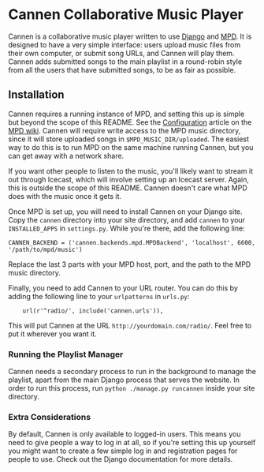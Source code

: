 Cannen Collaborative Music Player
=================================

Cannen is a collaborative music player written to use [Django][] and
[MPD][]. It is designed to have a very simple interface: users upload
music files from their own computer, or submit song URLs, and Cannen
will play them. Cannen adds submitted songs to the main playlist in a
round-robin style from all the users that have submitted songs, to be
as fair as possible.

  [Django]: https://www.djangoproject.com/
  [MPD]: http://mpd.wikia.com/wiki/Music_Player_Daemon_Wiki

Installation
------------

Cannen requires a running instance of MPD, and setting this up is
simple but beyond the scope of this README. See the [Configuration][]
article on the [MPD wiki][MPD]. Cannen will require write access to
the MPD music directory, since it will store uploaded songs in
`$MPD_MUSIC_DIR/uploaded`. The easiest way to do this is to run MPD on
the same machine running Cannen, but you can get away with a network
share.

  [Configuration]: http://mpd.wikia.com/wiki/Configuration

If you want other people to listen to the music, you'll likely want to
stream it out through Icecast, which will involve setting up an
Icecast server. Again, this is outside the scope of this
README. Cannen doesn't care what MPD does with the music once it gets
it.

Once MPD is set up, you will need to install Cannen on your Django
site. Copy the `cannen` directory into your site directory, and add
`cannen` to your `INSTALLED_APPS` in `settings.py`. While you're
there, add the following line:

~~~~{.py}
CANNEN_BACKEND = ('cannen.backends.mpd.MPDBackend', 'localhost', 6600, '/path/to/mpd/music')
~~~~

Replace the last 3 parts with your MPD host, port, and the path to the
MPD music directory.

Finally, you need to add Cannen to your URL router. You can do this by
adding the following line to your `urlpatterns` in `urls.py`:

~~~~{.py}
    url(r'^radio/', include('cannen.urls')),
~~~~

This will put Cannen at the URL `http://yourdomain.com/radio/`. Feel
free to put it wherever you want it.

### Running the Playlist Manager

Cannen needs a secondary process to run in the background to manage
the playlist, apart from the main Django process that serves the
website. In order to run this process, run
`python ./manage.py runcannen` inside your site directory.

### Extra Considerations

By default, Cannen is only available to logged-in users. This means
you need to give people a way to log in at all, so if you're setting
this up yourself you might want to create a few simple log in and
registration pages for people to use. Check out the Django
documentation for more details.
